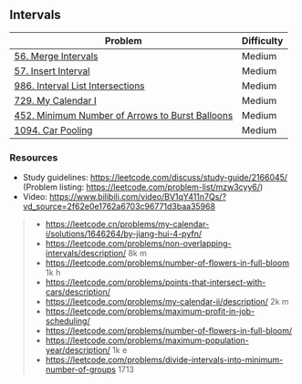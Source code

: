 ## Intervals
| Problem          | Difficulty |
|------------------|------------|
|[56. Merge Intervals](../leetcode/56.merge-intervals.md)|Medium|
|[57. Insert Interval](../leetcode/57.insert-interval.md)|Medium|
|[986. Interval List Intersections](../leetcode/986.interval-list-intersections.md)|Medium|
|[729. My Calendar I](../leetcode/729.my-calendar-i.md)|Medium|
|[452. Minimum Number of Arrows to Burst Balloons](../leetcode/452.minimum-number-of-arrows-to-burst-balloons.md)|Medium|
|[1094. Car Pooling](../leetcode/1094.car-pooling.md)|Medium|

### Resources
* Study guidelines: https://leetcode.com/discuss/study-guide/2166045/ (Problem listing: https://leetcode.com/problem-list/mzw3cyy6/)
* Video: https://www.bilibili.com/video/BV1qY411n7Qs/?vd_source=2f62e0e1762a6703c96771d3baa35968

> * https://leetcode.cn/problems/my-calendar-i/solutions/1646264/by-jiang-hui-4-pyfn/
> * https://leetcode.com/problems/non-overlapping-intervals/description/ 8k m
> * https://leetcode.com/problems/number-of-flowers-in-full-bloom  1k h
> * https://leetcode.com/problems/points-that-intersect-with-cars/description/
> * https://leetcode.com/problems/my-calendar-ii/description/ 2k m
> * https://leetcode.com/problems/maximum-profit-in-job-scheduling/
> * https://leetcode.com/problems/number-of-flowers-in-full-bloom/
> * https://leetcode.com/problems/maximum-population-year/description/ 1k e
> * https://leetcode.com/problems/divide-intervals-into-minimum-number-of-groups 1713